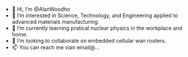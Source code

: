 - 👋 Hi, I’m @AlanWoodho
- 👀 I’m interested in Science, Technology, and Engineering applied to advanced materials manufacturing.  
- 🌱 I’m currently learning pratical nuclear physics in the workplace and home. 
- 💞️ I’m looking to collaborate on embedded cellular wan routers.
- 📫 You can reach me vian email@...

<!---
AlanWoodho/AlanWoodho is a ✨ special ✨ repository because its `README.md` (this file) appears on your GitHub profile.
You can click the Preview link to take a look at your changes.
--->
